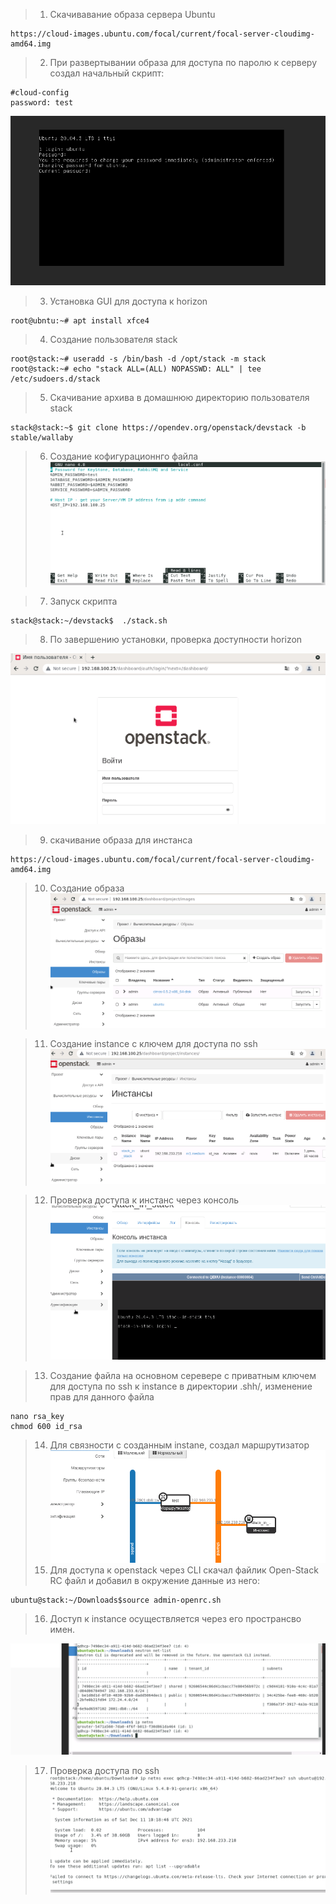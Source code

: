 >1. Cкачивавание образа сервера Ubuntu
```buildoutcfg
https://cloud-images.ubuntu.com/focal/current/focal-server-cloudimg-amd64.img
```
>2. При развертывании образа для доступа по паролю к серверу создал начальный скрипт:
```buildoutcfg
#cloud-config
password: test
```
![скриншот](https://github.com/Vladislav-Pugachev/lab_devopshub-zadanie_1/blob/main/change_passwd.png)
>3. Установка GUI для доступа к horizon
```buildoutcfg
root@ubntu:~# apt install xfce4
```
>4. Создание пользователя stack
```buildoutcfg
root@stack:~# useradd -s /bin/bash -d /opt/stack -m stack
root@stack:~# echo "stack ALL=(ALL) NOPASSWD: ALL" | tee /etc/sudoers.d/stack
```
>5. Скачивание архива в домашнюю директорию пользователя stack
```buildoutcfg
stack@stack:~$ git clone https://opendev.org/openstack/devstack -b stable/wallaby
```
>6. Создание кофигурационнго файла
![скриншот](https://github.com/Vladislav-Pugachev/lab_devopshub-zadanie_1/blob/main/local_conf.png)

>7. Запуск скрипта
```buildoutcfg
stack@stack:~/devstack$  ./stack.sh 
```
>8. По завершению установки, проверка доступности horizon

![скриншот](https://github.com/Vladislav-Pugachev/lab_devopshub-zadanie_1/blob/main/horizon.png)

>9. скачивание образа для инстанса
```buildoutcfg
https://cloud-images.ubuntu.com/focal/current/focal-server-cloudimg-amd64.img
```
>10. Создание образа 
![скриншот](https://github.com/Vladislav-Pugachev/lab_devopshub-zadanie_1/blob/main/image_for_instance.png)

>11. Создание instance с ключем для доступа по ssh
![скриншот](https://github.com/Vladislav-Pugachev/lab_devopshub-zadanie_1/blob/main/instance.png)

> 12. Проверка доступа к инстанс через консоль
![скриншот](https://github.com/Vladislav-Pugachev/lab_devopshub-zadanie_1/blob/main/instance_console.png)

> 13. Создание файла на основном серевере с приватным ключем для доступа по ssh к  instance в директории .shh/, изменение прав для данного файла
``` buildoutcfg
nano rsa_key
chmod 600 id_rsa
```
> 14. Для связности с созданным instane, создал маршрутизатор
![скриншот](https://github.com/Vladislav-Pugachev/lab_devopshub-zadanie_1/blob/main/router.png)
>15. Для доступа к openstack через CLI скачал файлик Open-Stack RC файл и добавил в окружение данные из него:
```buildoutcfg
ubuntu@stack:~/Downloads$source admin-openrc.sh
```
>16. Доступ к instance осуществляется через его пространсво имен.

![скриншот](https://github.com/Vladislav-Pugachev/lab_devopshub-zadanie_1/blob/main/namespace.png)

>17. Проверка доступа по ssh
![скриншот](https://github.com/Vladislav-Pugachev/lab_devopshub-zadanie_1/blob/main/ssh_instance.png) 
